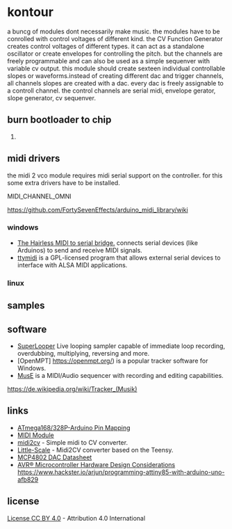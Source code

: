 # kontour

a buncg of modules dont necessarily make music. the modules have to be conrolled with control voltages of different kind. the CV Function Generator creates control voltages of different types. it can act as a standalone oscillator or create envelopes for controlling the pitch. but the channels are freely programmable and can also be used as a simple sequenver with variable cv output. this module should create sexteen individual controllable slopes or waveforms.instead of creating different dac and trigger channels, all channels slopes are created with a dac. every dac is freely assignable to a controll channel. the control channels are serial midi, envelope gerator, slope generator, cv sequenver. 


## burn bootloader to chip

1) 

## midi drivers

the midi 2 vco module requires midi serial support on the controller. for this some extra drivers have to be installed. 


MIDI_CHANNEL_OMNI

https://github.com/FortySevenEffects/arduino_midi_library/wiki

### windows

* [The Hairless MIDI to serial bridge.](http://projectgus.github.io/hairless-midiserial/) connects serial devices (like Arduinos) to send and receive MIDI signals.
* [ttymidi](http://www.varal.org/ttymidi/) is a GPL-licensed program that allows external serial devices to interface with ALSA MIDI applications. 

### linux

## samples

## software

* [SuperLooper](http://www.essej.net/sooperlooper/index.html) Live looping sampler capable of immediate loop recording, overdubbing, multiplying, reversing and more.
* [OpenMPT] https://openmpt.org/) is a popular tracker software for Windows.
* [MusE](http://www.muse-sequencer.org/index.html) is a MIDI/Audio sequencer with recording and editing capabilities.

https://de.wikipedia.org/wiki/Tracker_(Musik)

## links


* [ATmega168/328P-Arduino Pin Mapping](https://www.arduino.cc/en/Hacking/PinMapping168)
* [MIDI Module](http://www.experimentalistsanonymous.com/ve3wwg/doku.php?id=analog_synth_midi)
* [midi2cv](https://github.com/elkayem/midi2cv) - Simple midi to CV converter.
* [Little-Scale](http://little-scale.blogspot.com/2017/11/usb-midi-to-eight-gates-and-sixteen-cv.html) - Midi2CV converter based on the Teensy.
* [MCP4802 DAC Datasheet](http://ww1.microchip.com/downloads/en/DeviceDoc/20002249B.pdf)
* [AVR® Microcontroller Hardware Design Considerations](http://ww1.microchip.com/downloads/en/AppNotes/AN2519-AVR-Microcontroller-Hardware-Design-Considerations-00002519B.pdf)
https://www.hackster.io/arjun/programming-attiny85-with-arduino-uno-afb829

## license

[License CC BY 4.0](http://creativecommons.org/licenses/by/4.0/) - Attribution 4.0 International

